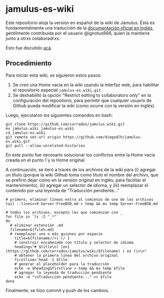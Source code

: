 # jamulus-es-wiki
Este repositorio aloja la versión en español de la wiki de Jamulus. Ésta es fundamentalmente una traducción de la [documentación oficial en inglés](https://github.com/corrados/jamulus/wiki), gentilmente contribuida por el usuario @ignotus666, quien la mantiene junto a otrxs colaboradrxs.

Esto fue discutido [acá](https://github.com/corrados/jamulus/issues/77#issuecomment-687216471).

## Procedimiento
Para iniciar esta wiki, se siguieron estos pasos:
1. Se creó una Home vacía en la wiki usando la interfaz web, para habilitar el repositorio especial `jamulus-es.wiki.git`.
2. Se deshabilitó la opción "Restrict editing to collaborators only" en la configuración del repositorio, para permitir que cualquier usuarix de Github pueda modificar la wiki (como ocurre con la versión en inglés).

Luego, ejecutaron los siguientes comandos en bash:
```
git clone https://github.com/corrados/jamulus.wiki.git
mv jamulus.wiki jamulus-es.wiki
cd jamulus-es.wiki
git remote set-url origin https://github.com/diegodlh/jamulus-es.wiki.git
git pull --allow-unrelated-histories
```
En este punto fue necesario solucionar los conflictos entre la Home vacía creada en el punto 1 y la Home original.

A continuación, se iteró a través de los archivos de la wiki para (i) agregar un título (porque la wiki Github toma como título el nombre del archivo, que se prefirió dejar como en la versión original en inglés, para facilitar el mantenimiento), (ii) agregar un selector de idioma, y (iii) reemplazar el contenido por una leyenda de "Traducción pendiente..."
```
# primero, eliminar líneas extra al comienzo de uno de los archivos
tail --lines=+9 Server-FreeBSD.md > temp && mv temp Server-FreeBSD.md

# todos los archivos, excepto los que comienzan con _
for file in `ls -I "_*"`
do
  # eliminar extensión .md
  filename=${file%.md}
  # reemplazar uno o más guiones por espacio
	title=${filename//+(-)/ }
	# construir encabezado con título y selector de idioma
	heading="# $title\n( [en](https://github.com/corrados/jamulus/wiki/$filename) | es )\n\n"
	# obtener la primera línea del archivo original
	firstline=`head -1 $file`
	# generar el placeholder para la traducción
	echo -e $heading$firstline > temp && mv temp $file
	# agregar la leyenda de traducción pendiente
	echo -e "\nTraducción pendiente..." >> $file
done
```
Finalmente, se hizo commit y push de los cambios.
